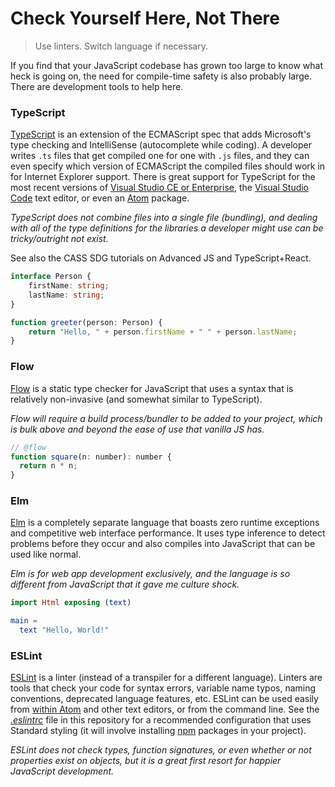 # Check Yourself Here, Not There
> Use linters. Switch language if necessary.

If you find that your JavaScript codebase has grown too large to know what heck is going on, the need for compile-time safety is also probably large. There are development tools to help here.

### TypeScript
[TypeScript](https://www.typescriptlang.org/) is an extension of the ECMAScript spec that adds Microsoft's type checking and IntelliSense (autocomplete while coding). A developer writes `.ts` files that get compiled one for one with `.js` files, and they can even specify which version of ECMAScript the compiled files should work in for Internet Explorer support. There is great support for TypeScript for the most recent versions of [Visual Studio CE or Enterprise](https://www.typescriptlang.org/#download-links), the [Visual Studio Code](https://code.visualstudio.com/) text editor, or even an [Atom](https://atom.io/) package.

*TypeScript does not combine files into a single file (bundling), and dealing with all of the type definitions for the libraries a developer might use can be tricky/outright not exist.*

See also the CASS SDG tutorials on Advanced JS and TypeScript+React.

```TypeScript
interface Person {
    firstName: string;
    lastName: string;
}

function greeter(person: Person) {
    return "Hello, " + person.firstName + " " + person.lastName;
}
```

### Flow
[Flow](https://flow.org/) is a static type checker for JavaScript that uses a syntax that is relatively non-invasive (and somewhat similar to TypeScript).

*Flow will require a build process/bundler to be added to your project, which is bulk above and beyond the ease of use that vanilla JS has.*

```js
// @flow
function square(n: number): number {
  return n * n;
}
```

### Elm
[Elm](http://elm-lang.org/) is a completely separate language that boasts zero runtime exceptions and competitive web interface performance. It uses type inference to detect problems before they occur and also compiles into JavaScript that can be used like normal.

*Elm is for web app development exclusively, and the language is so different from JavaScript that it gave me culture shock.*

```Elm
import Html exposing (text)

main =
  text "Hello, World!"
```

### ESLint
[ESLint](http://eslint.org/) is a linter (instead of a transpiler for a different language). Linters are tools that check your code for syntax errors, variable name typos, naming conventions, deprecated language features, etc. ESLint can be used easily from [within Atom](https://atom.io/packages/linter-eslint) and other text editors, or from the command line. See the [*.eslintrc*](../.eslintrc) file in this repository for a recommended configuration that uses Standard styling (it will involve installing [npm](https://www.npmjs.com/) packages in your project).

*ESLint does not check types, function signatures, or even whether or not properties exist on objects, but it is a great first resort for happier JavaScript development.*
